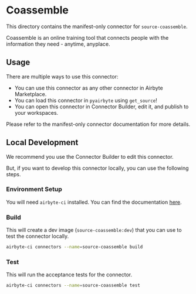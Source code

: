 # Coassemble
This directory contains the manifest-only connector for `source-coassemble`.

Coassemble is an online training tool that connects people with the information they need - anytime, anyplace.

## Usage
There are multiple ways to use this connector:
- You can use this connector as any other connector in Airbyte Marketplace.
- You can load this connector in `pyairbyte` using `get_source`!
- You can open this connector in Connector Builder, edit it, and publish to your workspaces.

Please refer to the manifest-only connector documentation for more details.

## Local Development
We recommend you use the Connector Builder to edit this connector.

But, if you want to develop this connector locally, you can use the following steps.

### Environment Setup
You will need `airbyte-ci` installed. You can find the documentation [here](airbyte-ci).

### Build
This will create a dev image (`source-coassemble:dev`) that you can use to test the connector locally.
```bash
airbyte-ci connectors --name=source-coassemble build
```

### Test
This will run the acceptance tests for the connector.
```bash
airbyte-ci connectors --name=source-coassemble test
```

